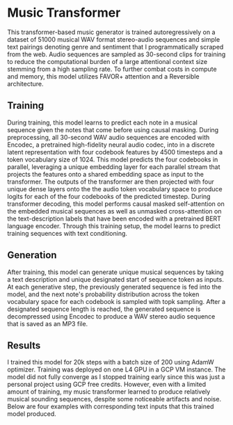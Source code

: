 # Music Transformer 
This transformer-based music generator is trained autoregressively on a dataset of 51000 musical WAV format stereo-audio sequences and simple text pairings denoting genre and sentiment that I programmatically scraped from the web. Audio sequences are sampled as 30-second clips for training to reduce the computational burden of a large attentional context size stemming from a high sampling rate. To further combat costs in compute and memory, this model utilizes FAVOR+ attention and a Reversible architecture.

## Training
During training, this model learns to predict each note in a musical sequence given the notes that come before using causal masking. During preprocessing, all 30-second WAV audio sequences are encoded with Encodec, a pretrained high-fidelity neural audio codec, into in a discrete latent representation with four codebook features by 4500 timesteps and a token vocabulary size of 1024. This model predicts the four codebooks in parallel, leveraging a unique embedding layer for each parallel stream that projects the features onto a shared embedding space as input to the transformer. The outputs of the transformer are then projected with four unique dense layers onto the the audio token vocabulary space to produce logits for each of the four codebooks of the predicted timestep. During transformer decoding, this model performs causal masked self-attention on the embedded musical sequences as well as unmasked cross-attention on the text-description labels that have been encoded with a pretrained BERT language encoder. Through this training setup, the model learns to predict training sequences with text conditioning.

## Generation
After training, this model can generate unique musical sequences by taking a text description and unique designated start of sequence token as inputs. At each generative step, the previously generated sequence is fed into the model, and the next note's probability distribution across the token vocabulary space for each codebook is sampled with topk sampling. After a designated sequence length is reached, the generated sequence is decompressed using Encodec to produce a WAV stereo audio sequence that is saved as an MP3 file.

## Results
I trained this model for 20k steps with a batch size of 200 using AdamW optimizer. Training was deployed on one L4 GPU in a GCP VM instance. The model did not fully converge as I stopped training early since this was just a personal project using GCP free credits. However, even with a limited amount of training, my music transformer learned to produce relatively musical sounding sequences, despite some noticeable artifacts and noise. Below are four examples with corresponding text inputs that this trained model produced.
